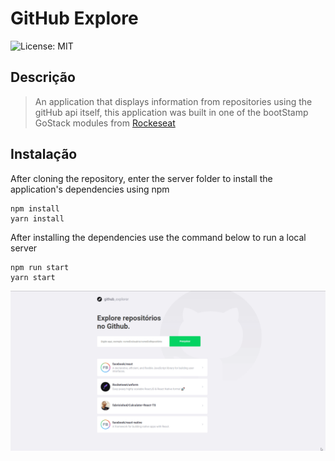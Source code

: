 # GitHub Explore

![License: MIT](https://img.shields.io/badge/License-MIT-yellow.svg)

## Descrição

> An application that displays information from repositories using the gitHub api itself, this application was built in one of the bootStamp GoStack modules from [Rockeseat](https://rocketseat.com.br/)

## Instalação

After cloning the repository, enter the server folder to install the application's dependencies using npm

```
npm install
yarn install
```

After installing the dependencies use the command below to run a local server

```
npm run start
yarn start
```

![Demo](./Demo/WBdNOhLFgg.gif)

